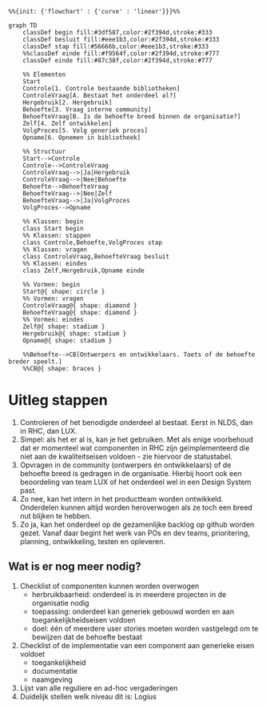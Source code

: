 ```mermaid
%%{init: {'flowchart' : {'curve' : 'linear'}}}%%

graph TD
    classDef begin fill:#3df587,color:#2f394d,stroke:#333
    classDef besluit fill:#eee1b3,color:#2f394d,stroke:#333
    classDef stap fill:#56666b,color:#eee1b3,stroke:#333
    %%classDef einde fill:#f9564f,color:#2f394d,stroke:#777
    classDef einde fill:#87c38f,color:#2f394d,stroke:#777

    %% Elementen
    Start
    Controle[1. Controle bestaande bibliotheken]
    ControleVraag[A. Bestaat het onderdeel al?]
    Hergebruik[2. Hergebruik]
    Behoefte[3. Vraag interne community]
    BehoefteVraag[B. Is de behoefte breed binnen de organisatie?]
    Zelf[4. Zelf ontwikkelen]
    VolgProces[5. Volg generiek proces]
    Opname[6. Opnemen in bibliotheek]

    %% Structuur
    Start-->Controle
    Controle-->ControleVraag
    ControleVraag-->|Ja|Hergebruik
    ControleVraag-->|Nee|Behoefte
    Behoefte-->BehoefteVraag
    BehoefteVraag-->|Nee|Zelf
    BehoefteVraag-->|Ja|VolgProces
    VolgProces-->Opname

    %% Klassen: begin
    class Start begin
    %% Klassen: stappen
    class Controle,Behoefte,VolgProces stap
    %% Klassen: vragen
    class ControleVraag,BehoefteVraag besluit
    %% Klassen: eindes
    class Zelf,Hergebruik,Opname einde

    %% Vormen: begin
    Start@{ shape: circle }
    %% Vormen: vragen
    ControleVraag@{ shape: diamond }
    BehoefteVraag@{ shape: diamond }
    %% Vormen: eindes
    Zelf@{ shape: stadium }
    Hergebruik@{ shape: stadium }
    Opname@{ shape: stadium }

    %%Behoefte-->CB[Ontwerpers en ontwikkelaars. Toets of de behoefte breder speelt.]
    %%CB@{ shape: braces }
```

# Uitleg stappen

1. Controleren of het benodigde onderdeel al bestaat. Eerst in NLDS, dan in RHC, dan LUX.
2. Simpel: als het er al is, kan je het gebruiken. Met als enige voorbehoud dat er momenteel wat componenten in RHC zijn geïmplementeerd die niet aan de kwaliteitseisen voldoen - zie hiervoor de statustabel.
3. Opvragen in de community (ontwerpers én ontwikkelaars) of de behoefte breed is gedragen in de organisatie. Hierbij hoort ook een beoordeling van team LUX of het onderdeel wel in een Design System past.
4. Zo nee, kan het intern in het productteam worden ontwikkeld. Onderdelen kunnen altijd worden heroverwogen als ze toch een breed nut blijken te hebben.
5. Zo ja, kan het onderdeel op de gezamenlijke backlog op github worden gezet. Vanaf daar begint het werk van POs en dev teams, prioritering, planning, ontwikkeling, testen en opleveren.

## Wat is er nog meer nodig?

1. Checklist of componenten kunnen worden overwogen
   - herbruikbaarheid: onderdeel is in meerdere projecten in de organisatie nodig
   - toepassing: onderdeel kan generiek gebouwd worden en aan toegankelijkheidseisen voldoen
   - doel: één of meerdere user stories moeten worden vastgelegd om te bewijzen dat de behoefte bestaat
2. Checklist of de implementatie van een component aan generieke eisen voldoet
   - toegankelijkheid
   - documentatie
   - naamgeving
3. Lijst van alle reguliere en ad-hoc vergaderingen
4. Duidelijk stellen welk niveau dit is: Logius
